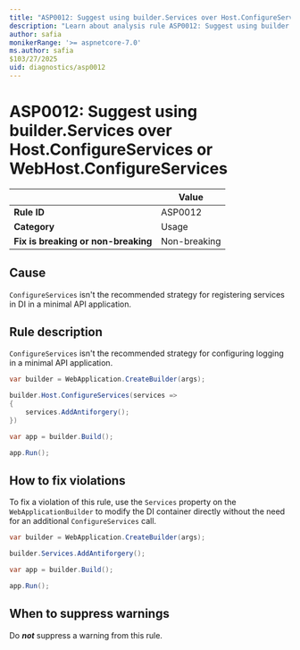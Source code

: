 ```yaml
---
title: "ASP0012: Suggest using builder.Services over Host.ConfigureServices or WebHost.ConfigureServices"
description: "Learn about analysis rule ASP0012: Suggest using builder.Services over Host.ConfigureServices or WebHost.ConfigureServices"
author: safia
monikerRange: '>= aspnetcore-7.0'
ms.author: safia
$103/27/2025
uid: diagnostics/asp0012
---
```

# ASP0012: Suggest using builder.Services over Host.ConfigureServices or WebHost.ConfigureServices

|                                     | Value        |
| -                                   | -            |
| **Rule ID**                         | ASP0012      |
| **Category**                        | Usage        |
| **Fix is breaking or non-breaking** | Non-breaking |

## Cause

`ConfigureServices` isn't the recommended strategy for registering services in DI in a minimal API application.

## Rule description

`ConfigureServices` isn't the recommended strategy for configuring logging in a minimal API application.

```csharp
var builder = WebApplication.CreateBuilder(args);

builder.Host.ConfigureServices(services =>
{
    services.AddAntiforgery();
})

var app = builder.Build();

app.Run();
```

## How to fix violations

To fix a violation of this rule, use the `Services` property on the `WebApplicationBuilder` to modify the DI container directly without the need for an additional `ConfigureServices` call.

```csharp
var builder = WebApplication.CreateBuilder(args);

builder.Services.AddAntiforgery();

var app = builder.Build();

app.Run();
```

## When to suppress warnings

Do ***not*** suppress a warning from this rule.
